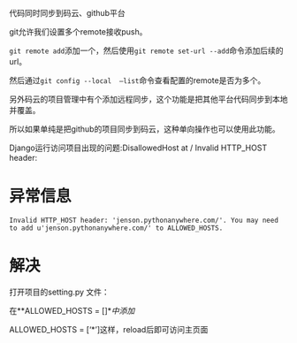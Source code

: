 代码同时同步到码云、github平台



git允许我们设置多个remote接收push。

`git remote add`添加一个，然后使用`git remote set-url --add`命令添加后续的url。

然后通过`git config --local  —list`命令查看配置的remote是否为多个。



另外码云的项目管理中有个添加远程同步，这个功能是把其他平台代码同步到本地并覆盖。

所以如果单纯是把github的项目同步到码云，这种单向操作也可以使用此功能。













Django运行访问项目出现的问题:DisallowedHost at / Invalid HTTP_HOST header:

# 异常信息

```
Invalid HTTP_HOST header: 'jenson.pythonanywhere.com/'. You may need to add u'jenson.pythonanywhere.com/' to ALLOWED_HOSTS.
```

# 解决

打开项目的setting.py 文件：

在**ALLOWED_HOSTS = []**中添加*  

ALLOWED_HOSTS = [‘*’]这样，reload后即可访问主页面